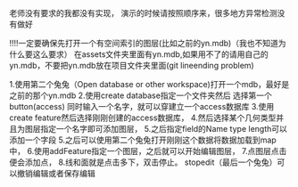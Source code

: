 老师没有要求的我都没有实现，
演示的时候请按照顺序来，很多地方异常检测没有做好

!!!!一定要确保先打开一个有空间索引的图层(比如之前的yn.mdb)（我也不知道为什么要这么要求）
在assets文件夹里面有yn.mdb,如果用不了的请用自己的yn.mdb，不要把yn.mdb放在项目文件夹里面(git lineending problem)

1.使用第二个兔兔（Open database or other workspace)打开一个mdb，最好是之前的那个yn.mdb
2.使用create database指定一个文件夹然后 选择第一个button(access) 同时输入一个名字，就可以穿建立一个access数据库
3.使用create feature然后选择刚刚创建的access数据库，
4.然后选择某个几何类型并且为图层指定一个名字即可添加图层，
5.之后指定field的Name type length可以添加一个字段
5.之后可以使用第二个兔兔打开刚刚这个数据将数据加载到map中，
6.使用addFeature指定一个图层，之后就可以开始编辑图层，
7.点图层点击便会添加点，
8.线和面就是点击多下，双击停止。  stopedit（最后一个兔兔）可以撤销编辑或者保存编辑

